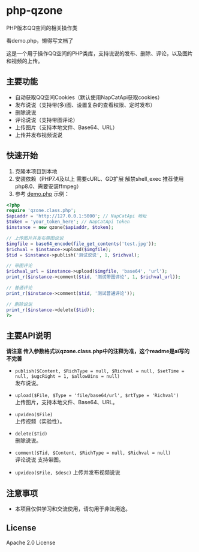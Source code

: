 # php-qzone
PHP版本QQ空间的相关操作类

看demo.php，懒得写文档了

这是一个用于操作QQ空间的PHP类库，支持说说的发布、删除、评论，以及图片和视频的上传。

## 主要功能

- 自动获取QQ空间Cookies（默认使用NapCatApi获取cookies）
- 发布说说（支持带(多)图、设置复杂的查看权限、定时发布）
- 删除说说
- 评论说说（支持带图评论）
- 上传图片（支持本地文件、Base64、URL）
- 上传并发布视频说说

## 快速开始

1. 克隆本项目到本地
2. 安装依赖（PHP7.4及以上 需要cURL、GD扩展 解禁shell_exec 推荐使用php8.0、需要安装ffmpeg）
3. 参考 [demo.php](demo.php) 示例：

```php
<?php
require 'qzone.class.php';
$apiaddr = 'http://127.0.0.1:5000'; // NapCatApi 地址
$token = 'your_token_here'; // NapCatApi token
$instance = new qzone($apiaddr, $token);

// 上传图片并发布带图说说
$imgfile = base64_encode(file_get_contents('test.jpg'));
$richval = $instance->upload($imgfile);
$tid = $instance->publish('测试说说', 1, $richval);

// 带图评论
$richval_url = $instance->upload($imgfile, 'base64', 'url');
print_r($instance->comment($tid, '测试带图评论', 1, $richval_url));

// 普通评论
print_r($instance->comment($tid, '测试普通评论'));

// 删除说说
print_r($instance->delete($tid));
?>
```

## 主要API说明

**请注意 传入参数格式以qzone.class.php中的注释为准，这个readme是ai写的 不完善**

- `publish($Content, $RichType = null, $Richval = null, $setTime = null, $ugcRight = 1, $allowUins = null)`  
  发布说说。

- `upload($File, $Type = 'file/base64/url', $rtType = 'Richval')`  
  上传图片，支持本地文件、Base64、URL。

- `upvideo($File)`  
  上传视频（实验性）。

- `delete($Tid)`  
  删除说说。

- `comment($Tid, $Content, $RichType = null, $Richval = null)`  
  评论说说 支持带图。

- `upvideo($File, $desc)`
  上传并发布视频说说

## 注意事项

- 本项目仅供学习和交流使用，请勿用于非法用途。

## License

Apache 2.0 License
